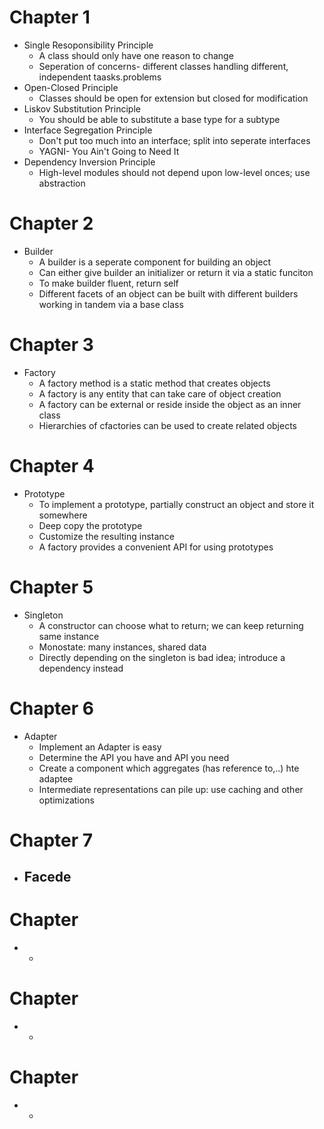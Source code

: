 # Chapter 1

- Single Resoponsibility Principle
    - A class should only have one reason to change
    - Seperation of concerns- different classes handling different, independent taasks.problems
- Open-Closed Principle
    - Classes should be open for extension but closed for modification
- Liskov Substitution Principle
    - You should be able to substitute a base type for a subtype
- Interface Segregation Principle
    - Don't put too much into an interface; split into seperate interfaces
    - YAGNI- You Ain't Going to Need It
- Dependency Inversion Principle
    - High-level modules should not depend upon low-level onces; use abstraction

# Chapter 2
- Builder
    - A builder is a seperate component for building an object
    - Can either give builder an initializer or return it via a static funciton
    - To make builder fluent, return self
    - Different facets of an object can be built with different builders working in tandem via a base class

# Chapter 3
- Factory
    - A factory method is a static method that creates objects
    - A factory is any entity that can take care of object creation
    - A factory can be external or reside inside the object as an inner class
    - Hierarchies of cfactories can be used to create related objects

# Chapter 4
- Prototype
    - To implement a prototype, partially construct an object and store it somewhere
    - Deep copy the prototype
    - Customize the resulting instance
    - A factory provides a convenient API for using prototypes

# Chapter 5
- Singleton
    - A constructor can choose what to return; we can keep returning same instance
    - Monostate: many instances, shared data
    - Directly depending on the singleton is bad idea; introduce a dependency instead

# Chapter 6
- Adapter
    - Implement an Adapter is easy
    - Determine the API you have and API you need
    - Create a component which aggregates (has reference to,..) hte adaptee
    - Intermediate representations can pile up: use caching and other optimizations

# Chapter 7
- Facede
    - 

# Chapter
-
    -

# Chapter
-
    -

# Chapter
-
    -
